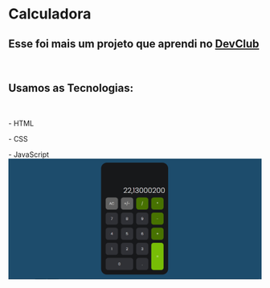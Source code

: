 <h1>Calculadora</<h1>
<br>
<h2>Esse foi mais um projeto que aprendi no <a href="https://rodolfomori.com.br/devclub/">DevClub</a> </h2>
<br>
<h2>Usamos as Tecnologias:</h2>
<br>
<p>- HTML</p>
<p>- CSS</p>
<p>- JavaScript
<br>
<img src="https://github.com/LuisFernandoLuz/Projeto-Calculadora/blob/2209e93b1473882fe0c562ebcdf438457bdae53d/img/foto%20calculadora.png">
